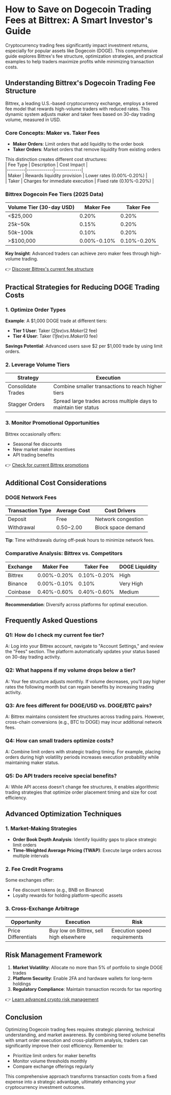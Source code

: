 # How to Save on Dogecoin Trading Fees at Bittrex: A Smart Investor's Guide  

Cryptocurrency trading fees significantly impact investment returns, especially for popular assets like Dogecoin (DOGE). This comprehensive guide explores Bittrex's fee structure, optimization strategies, and practical examples to help traders maximize profits while minimizing transaction costs.  

## Understanding Bittrex's Dogecoin Trading Fee Structure  

Bittrex, a leading U.S.-based cryptocurrency exchange, employs a tiered fee model that rewards high-volume traders with reduced rates. This dynamic system adjusts maker and taker fees based on 30-day trading volume, measured in USD.  

### Core Concepts: Maker vs. Taker Fees  

- **Maker Orders**: Limit orders that add liquidity to the order book  
- **Taker Orders**: Market orders that remove liquidity from existing orders  

This distinction creates different cost structures:  
| Fee Type | Description | Cost Impact |  
|---------|-------------|-------------|  
| Maker | Rewards liquidity provision | Lower rates (0.00%-0.20%) |  
| Taker | Charges for immediate execution | Fixed rate (0.10%-0.20%) |  

### Bittrex Dogecoin Fee Tiers (2025 Data)  

| Volume Tier (30-day USD) | Maker Fee | Taker Fee |  
|--------------------------|-----------|-----------|  
| <$25,000 | 0.20% | 0.20% |  
| $25k-$50k | 0.15% | 0.20% |  
| $50k-$100k | 0.10% | 0.20% |  
| >$100,000 | 0.00%-0.10% | 0.10%-0.20% |  

**Key Insight**: Advanced traders can achieve zero maker fees through high-volume trading.  

👉 [Discover Bittrex's current fee structure](https://bit.ly/okx-bonus)  

## Practical Strategies for Reducing DOGE Trading Costs  

### 1. Optimize Order Types  

**Example**: A $1,000 DOGE trade at different tiers:  
- **Tier 1 User**: Taker ($2 fee) vs. Maker ($2 fee)  
- **Tier 4 User**: Taker ($1 fee) vs. Maker ($0 fee)  

**Savings Potential**: Advanced users save $2 per $1,000 trade by using limit orders.  

### 2. Leverage Volume Tiers  

| Strategy | Execution |  
|---------|-----------|  
| Consolidate Trades | Combine smaller transactions to reach higher tiers |  
| Stagger Orders | Spread large trades across multiple days to maintain tier status |  

### 3. Monitor Promotional Opportunities  

Bittrex occasionally offers:  
- Seasonal fee discounts  
- New market maker incentives  
- API trading benefits  

👉 [Check for current Bittrex promotions](https://bit.ly/okx-bonus)  

## Additional Cost Considerations  

### DOGE Network Fees  

| Transaction Type | Average Cost | Cost Drivers |  
|------------------|--------------|--------------|  
| Deposit | Free | Network congestion |  
| Withdrawal | $0.50-$2.00 | Block space demand |  

**Tip**: Time withdrawals during off-peak hours to minimize network fees.  

### Comparative Analysis: Bittrex vs. Competitors  

| Exchange | Maker Fee | Taker Fee | DOGE Liquidity |  
|----------|-----------|-----------|----------------|  
| Bittrex | 0.00%-0.20% | 0.10%-0.20% | High |  
| Binance | 0.00%-0.10% | 0.10% | Very High |  
| Coinbase | 0.40%-0.60% | 0.40%-0.60% | Medium |  

**Recommendation**: Diversify across platforms for optimal execution.  

## Frequently Asked Questions  

### Q1: How do I check my current fee tier?  
A: Log into your Bittrex account, navigate to "Account Settings," and review the "Fees" section. The platform automatically updates your status based on 30-day trading activity.  

### Q2: What happens if my volume drops below a tier?  
A: Your fee structure adjusts monthly. If volume decreases, you'll pay higher rates the following month but can regain benefits by increasing trading activity.  

### Q3: Are fees different for DOGE/USD vs. DOGE/BTC pairs?  
A: Bittrex maintains consistent fee structures across trading pairs. However, cross-chain conversions (e.g., BTC to DOGE) may incur additional network fees.  

### Q4: How can small traders optimize costs?  
A: Combine limit orders with strategic trading timing. For example, placing orders during high volatility periods increases execution probability while maintaining maker status.  

### Q5: Do API traders receive special benefits?  
A: While API access doesn't change fee structures, it enables algorithmic trading strategies that optimize order placement timing and size for cost efficiency.  

## Advanced Optimization Techniques  

### 1. Market-Making Strategies  

- **Order Book Depth Analysis**: Identify liquidity gaps to place strategic limit orders  
- **Time-Weighted Average Pricing (TWAP)**: Execute large orders across multiple intervals  

### 2. Fee Credit Programs  

Some exchanges offer:  
- Fee discount tokens (e.g., BNB on Binance)  
- Loyalty rewards for holding platform-specific assets  

### 3. Cross-Exchange Arbitrage  

| Opportunity | Execution | Risk |  
|------------|-----------|------|  
| Price Differentials | Buy low on Bittrex, sell high elsewhere | Execution speed requirements |  

## Risk Management Framework  

1. **Market Volatility**: Allocate no more than 5% of portfolio to single DOGE trades  
2. **Platform Security**: Enable 2FA and hardware wallets for long-term holdings  
3. **Regulatory Compliance**: Maintain transaction records for tax reporting  

👉 [Learn advanced crypto risk management](https://bit.ly/okx-bonus)  

## Conclusion  

Optimizing Dogecoin trading fees requires strategic planning, technical understanding, and market awareness. By combining tiered volume benefits with smart order execution and cross-platform analysis, traders can significantly improve their cost efficiency. Remember to:  
- Prioritize limit orders for maker benefits  
- Monitor volume thresholds monthly  
- Compare exchange offerings regularly  

This comprehensive approach transforms transaction costs from a fixed expense into a strategic advantage, ultimately enhancing your cryptocurrency investment outcomes.